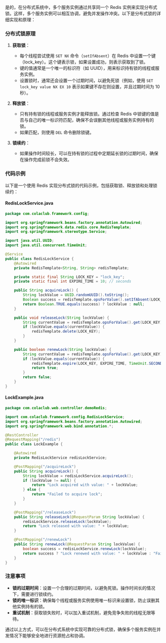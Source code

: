 是的，在分布式系统中，多个服务实例通过共享同一个 Redis 实例来实现分布式锁。这样，多个服务实例可以相互协调，避免并发操作冲突。以下是分布式锁的详细实现和原理：

### 分布式锁原理

1. **获取锁**：
    - 每个线程尝试使用 `SET NX` 命令（`setIfAbsent`）在 Redis 中设置一个键（lock_key）。这个键表示锁，如果设置成功，则表示获取到了锁。
    - 键的值通常是一个唯一的标识符（如 UUID），用来标识持有锁的线程或服务实例。
    - 设置锁时，通常还会设置一个过期时间，以避免死锁（例如，使用 `SET lock_key value NX EX 10` 表示如果键不存在则设置，并且过期时间为
      10 秒）。

2. **释放锁**：
    - 只有持有锁的线程或服务实例才能释放锁。通过检查 Redis 中锁键的值是否与自己的唯一标识符匹配，确保不会误删其他线程或服务实例持有的锁。
    - 如果匹配，则使用 `DEL` 命令删除锁键。

3. **锁续约**：
    - 如果操作时间较长，可以在持有锁的过程中定期延长锁的过期时间，确保在操作完成前锁不会失效。

### 代码示例

以下是一个使用 Redis 实现分布式锁的代码示例，包括获取锁、释放锁和处理锁续约：

#### RedisLockService.java

```java
package com.colaclub.framework.config;

import org.springframework.beans.factory.annotation.Autowired;
import org.springframework.data.redis.core.RedisTemplate;
import org.springframework.stereotype.Service;

import java.util.UUID;
import java.util.concurrent.TimeUnit;

@Service
public class RedisLockService {
    @Autowired
    private RedisTemplate<String, String> redisTemplate;

    private static final String LOCK_KEY = "lock_key";
    private static final int EXPIRE_TIME = 10; // seconds

    public String acquireLock() {
        String lockValue = UUID.randomUUID().toString();
        Boolean success = redisTemplate.opsForValue().setIfAbsent(LOCK_KEY, lockValue, EXPIRE_TIME, TimeUnit.SECONDS);
        return Boolean.TRUE.equals(success) ? lockValue : null;
    }

    public void releaseLock(String lockValue) {
        String currentValue = redisTemplate.opsForValue().get(LOCK_KEY);
        if (lockValue.equals(currentValue)) {
            redisTemplate.delete(LOCK_KEY);
        }
    }

    public boolean renewLock(String lockValue) {
        String currentValue = redisTemplate.opsForValue().get(LOCK_KEY);
        if (lockValue.equals(currentValue)) {
            redisTemplate.expire(LOCK_KEY, EXPIRE_TIME, TimeUnit.SECONDS);
            return true;
        }
        return false;
    }
}
```

#### LockExample.java

```java
package com.colaclub.web.controller.demoRedis;

import com.colaclub.framework.config.RedisLockService;
import org.springframework.beans.factory.annotation.Autowired;
import org.springframework.web.bind.annotation.*;

@RestController
@RequestMapping("/redis")
public class LockExample {

    @Autowired
    private RedisLockService redisLockService;

    @PostMapping("/acquireLock")
    public String acquireLock() {
        String lockValue = redisLockService.acquireLock();
        if (lockValue != null) {
            return "Lock acquired with value: " + lockValue;
        } else {
            return "Failed to acquire lock";
        }
    }

    @PostMapping("/releaseLock")
    public String releaseLock(@RequestParam String lockValue) {
        redisLockService.releaseLock(lockValue);
        return "Lock released with value: " + lockValue;
    }

    @PostMapping("/renewLock")
    public String renewLock(@RequestParam String lockValue) {
        boolean success = redisLockService.renewLock(lockValue);
        return success ? "Lock renewed with value: " + lockValue : "Failed to renew lock";
    }
}
```

### 注意事项

- **锁的过期时间**：设置一个合理的过期时间，以避免死锁。操作时间长的情况下，需要进行锁续约。
- **锁的唯一标识**：确保每个线程或服务实例使用唯一标识来设置锁，防止误删其他实例持有的锁。
- **重试机制**：获取锁失败时，可以加入重试机制，避免竞争失败的线程无限等待。

通过以上方式，可以在分布式系统中实现可靠的分布式锁，确保多个服务实例在并发情况下能够安全地进行资源抢占和协调。